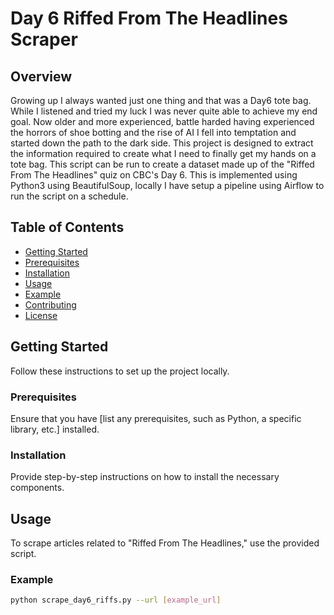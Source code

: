 # Day 6 Riffed From The Headlines Scraper

## Overview

Growing up I always wanted just one thing and that was a Day6 tote bag. While I listened and tried my luck I was never quite able to achieve my end goal. Now older and more experienced, battle harded having experienced the horrors of shoe botting and the rise of AI I fell into temptation and started down the path to the dark side. This project is designed to extract the information required to create what I need to finally get my hands on a tote bag. This script can be run to create a dataset made up of the "Riffed From The Headlines" quiz on CBC's Day 6. This is implemented using Python3 using BeautifulSoup, locally I have setup a pipeline using Airflow to run the script on a schedule.  

## Table of Contents

- [Getting Started](#getting-started)
- [Prerequisites](#prerequisites)
- [Installation](#installation)
- [Usage](#usage)
- [Example](#example)
- [Contributing](#contributing)
- [License](#license)

## Getting Started

Follow these instructions to set up the project locally.

### Prerequisites

Ensure that you have [list any prerequisites, such as Python, a specific library, etc.] installed.

### Installation

Provide step-by-step instructions on how to install the necessary components.

## Usage

To scrape articles related to "Riffed From The Headlines," use the provided script.

### Example

```bash
python scrape_day6_riffs.py --url [example_url]
